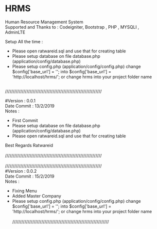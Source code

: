 # HRMS
Human Resource Management System <br/>
Supported and Thanks to : Codeigniter, Bootstrap , PHP , MYSQLI , AdminLTE <br/>

Setup All the time :<br/>
 
  - Please open ratwareid.sql and use that for creating table<br/>
  - Please setup database on file database.php (application/config/database.php) <br/>
  - Please setup config.php (application/config/config.php) change $config['base_url'] = ''; into $config['base_url'] =     'http://localhost/hrms/'; or change hrms into your project folder name <br/>
  
<br/>/////////////////////////////////////////////////////////////// <br/>

#Version : 0.0.1 <br/>
Date Commit : 13/2/2019 <br/>
Notes : <br/>
  - First Commit <br/>
  - Please setup database on file database.php (application/config/database.php) <br/>
  - Please open ratwareid.sql and use that for creating table<br/>
 
Best Regards Ratwareid <br/>
 <br/>///////////////////////////////////////////////////////////////<br/>
 <br/>///////////////////////////////////////////////////////////////<br/>
#Version : 0.0.2 <br/>
Date Commit : 15/2/2019 <br/>
Notes : <br/>
  - Fixing Menu <br/>
  - Added Master Company <br/>
  - Please setup config.php (application/config/config.php) change $config['base_url'] = ''; into $config['base_url'] = 'http://localhost/hrms/'; or change hrms into your project folder name <br/>
<br/>///////////////////////////////////////////////////////////////<br/>
 
